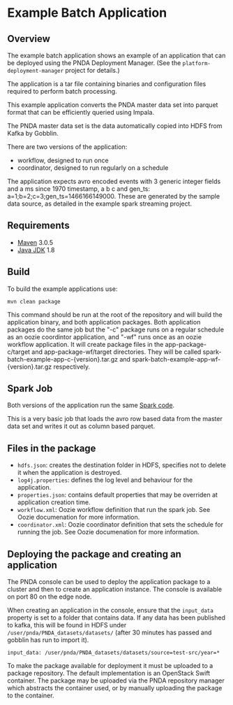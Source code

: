# Example Batch Application

## Overview

The example batch application shows an example of an application that can be deployed using the PNDA Deployment Manager. (See the `platform-deployment-manager` project for details.)

The application is a tar file containing binaries and configuration files required to perform batch processing. 

This example application converts the PNDA master data set into parquet format that can be efficiently queried using Impala.

The PNDA master data set is the data automatically copied into HDFS from Kafka by Gobblin.

There are two versions of the application:

- workflow, designed to run once
- coordinator, designed to run regularly on a schedule

The application expects avro encoded events with 3 generic integer fields and a ms since 1970 timestamp, a b c and gen_ts: a=1;b=2;c=3;gen_ts=1466166149000. These are generated by the sample data source, as detailed in the example spark streaming project.

## Requirements

* [Maven](https://maven.apache.org/docs/3.0.5/release-notes.html) 3.0.5
* [Java JDK](https://docs.oracle.com/javase/8/docs/technotes/guides/install/install_overview.html) 1.8

## Build

To build the example applications use:

````
mvn clean package
````

This command should be run at the root of the repository and will build the application binary, and both application packages. Both application packages do the same job but the "-c" package runs on a regular schedule as an oozie coordintor application, and "-wf" runs once as an oozie workflow application.  It will create package files in the app-package-c/target and app-package-wf/target directories. They will be called spark-batch-example-app-c-{version}.tar.gz and spark-batch-example-app-wf-{version}.tar.gz respectively.

## Spark Job

Both versions of the application run the same [Spark code](batch-app/src/main/scala/com/cisco/pnda/examples/batch/Main.scala). 

This is a very basic job that loads the avro row based data from the master data set and writes it out as column based parquet.

## Files in the package

- `hdfs.json`: creates the destination folder in HDFS, specifies not to delete it when the application is destroyed.
- `log4j.properties`: defines the log level and behaviour for the application.
- `properties.json`: contains default properties that may be overriden at application creation time.
- `workflow.xml`: Oozie workflow definition that run the spark job. See Oozie documenation for more information.
- `coordinator.xml`: Oozie coordinator definition that sets the schedule for running the job. See Oozie documenation for more information.

## Deploying the package and creating an application

The PNDA console can be used to deploy the application package to a cluster and then to create an application instance. The console is available on port 80 on the edge node.

When creating an application in the console, ensure that the `input_data` property is set to a folder that contains data. If any data has been published to kafka, this will be found in HDFS under `/user/pnda/PNDA_datasets/datasets/` (after 30 minutes has passed and gobblin has run to import it).

```
input_data: /user/pnda/PNDA_datasets/datasets/source=test-src/year=*
``` 

To make the package available for deployment it must be uploaded to a package repository. The default implementation is an OpenStack Swift container. The package may be uploaded via the PNDA repository manager which abstracts the container used, or by manually uploading the package to the container.
